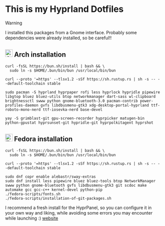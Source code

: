 # This is my Hyprland Dotfiles

> [!WARNING]
> I installed this packages from a Gnome interface. Probably some dependencies were already installed, so be careful!!

## <img src="https://upload.wikimedia.org/wikipedia/commons/thumb/1/13/Arch_Linux_%22Crystal%22_icon.svg/256px-Arch_Linux_%22Crystal%22_icon.svg.png" alt="Arch Logo" width="24"> Arch installation

```
curl -fsSL https://bun.sh/install | bash && \
  sudo ln -s $HOME/.bun/bin/bun /usr/local/bin/bun
```
```
curl --proto '=https' --tlsv1.2 -sSf https://sh.rustup.rs | sh -s -- --default-toolchain stable
```
```
sudo pacman -S hyprland hyprpaper rofi less hyprlock hypridle pipewire libgtop bluez bluez-utils btop networkmanager dart-sass wl-clipboard brightnessctl swww python gnome-bluetooth-3.0 pacman-contrib power-profiles-daemon gvfs libdbusmenu-gtk3 xdg-desktop-portal-hyprland ttf-roboto-mono-nerd ttf-iosevka-nerd base-devel
```

```
yay -S grimblast-git gpu-screen-recorder hyprpicker matugen-bin python-gpustat hyprsunset-git hypridle-git hyprpolkitagent hyprshot
```

## <img src="https://upload.wikimedia.org/wikipedia/commons/thumb/3/3f/Fedora_logo.svg/267px-Fedora_logo.svg.png" alt="Fedora Logo" width="24"> Fedora installation

```
curl -fsSL https://bun.sh/install | bash && \
  sudo ln -s $HOME/.bun/bin/bun /usr/local/bin/bun
```
```
curl --proto '=https' --tlsv1.2 -sSf https://sh.rustup.rs | sh -s -- --default-toolchain stable
```
```
sudo dnf copr enable alebastr/sway-extras
sudo dnf install less pipewire bluez bluez-tools btop NetworkManager swww python gnome-bluetooth gvfs libdbusmenu-gtk3 git scdoc make automake gcc gcc-c++ kernel-devel python-pip
./fedora-scripts/fonts.sh
./fedora-scripts/installation-of-git-packages.sh
```

I recommend a fresh install for the HyprPanel, so you can configure it in your own way and liking, while avoiding some errors you may encounter while launching :) [website](https://hyprpanel.com/getting_started/installation.html)

